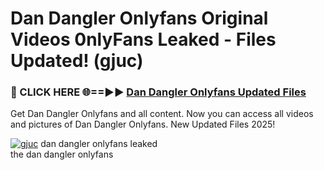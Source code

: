 # Dan Dangler Onlyfans Original Videos 0nlyFans Leaked - Files Updated! (gjuc)

<h3>🔴 CLICK HERE 🌐==►► <a href="https://tinyurl.com/3hn5wdd3" rel="nofollow">Dan Dangler Onlyfans Updated Files</a></h3>

Get Dan Dangler Onlyfans and all content. Now you can access all videos and pictures of Dan Dangler Onlyfans. New Updated Files 2025!

[![gjuc](https://i.imgur.com/4HnBqBT.gif)](https://tinyurl.com/3hn5wdd3)
dan dangler onlyfans leaked<br>
the dan dangler onlyfans